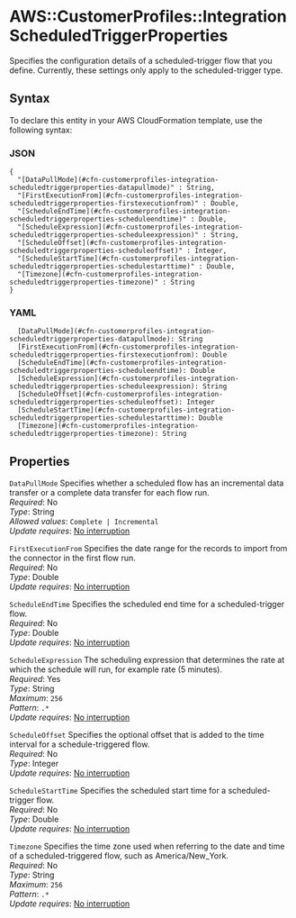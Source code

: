 # AWS::CustomerProfiles::Integration ScheduledTriggerProperties<a name="aws-properties-customerprofiles-integration-scheduledtriggerproperties"></a>

Specifies the configuration details of a scheduled\-trigger flow that you define\. Currently, these settings only apply to the scheduled\-trigger type\.

## Syntax<a name="aws-properties-customerprofiles-integration-scheduledtriggerproperties-syntax"></a>

To declare this entity in your AWS CloudFormation template, use the following syntax:

### JSON<a name="aws-properties-customerprofiles-integration-scheduledtriggerproperties-syntax.json"></a>

```
{
  "[DataPullMode](#cfn-customerprofiles-integration-scheduledtriggerproperties-datapullmode)" : String,
  "[FirstExecutionFrom](#cfn-customerprofiles-integration-scheduledtriggerproperties-firstexecutionfrom)" : Double,
  "[ScheduleEndTime](#cfn-customerprofiles-integration-scheduledtriggerproperties-scheduleendtime)" : Double,
  "[ScheduleExpression](#cfn-customerprofiles-integration-scheduledtriggerproperties-scheduleexpression)" : String,
  "[ScheduleOffset](#cfn-customerprofiles-integration-scheduledtriggerproperties-scheduleoffset)" : Integer,
  "[ScheduleStartTime](#cfn-customerprofiles-integration-scheduledtriggerproperties-schedulestarttime)" : Double,
  "[Timezone](#cfn-customerprofiles-integration-scheduledtriggerproperties-timezone)" : String
}
```

### YAML<a name="aws-properties-customerprofiles-integration-scheduledtriggerproperties-syntax.yaml"></a>

```
  [DataPullMode](#cfn-customerprofiles-integration-scheduledtriggerproperties-datapullmode): String
  [FirstExecutionFrom](#cfn-customerprofiles-integration-scheduledtriggerproperties-firstexecutionfrom): Double
  [ScheduleEndTime](#cfn-customerprofiles-integration-scheduledtriggerproperties-scheduleendtime): Double
  [ScheduleExpression](#cfn-customerprofiles-integration-scheduledtriggerproperties-scheduleexpression): String
  [ScheduleOffset](#cfn-customerprofiles-integration-scheduledtriggerproperties-scheduleoffset): Integer
  [ScheduleStartTime](#cfn-customerprofiles-integration-scheduledtriggerproperties-schedulestarttime): Double
  [Timezone](#cfn-customerprofiles-integration-scheduledtriggerproperties-timezone): String
```

## Properties<a name="aws-properties-customerprofiles-integration-scheduledtriggerproperties-properties"></a>

`DataPullMode`  <a name="cfn-customerprofiles-integration-scheduledtriggerproperties-datapullmode"></a>
Specifies whether a scheduled flow has an incremental data transfer or a complete data transfer for each flow run\.  
*Required*: No  
*Type*: String  
*Allowed values*: `Complete | Incremental`  
*Update requires*: [No interruption](https://docs.aws.amazon.com/AWSCloudFormation/latest/UserGuide/using-cfn-updating-stacks-update-behaviors.html#update-no-interrupt)

`FirstExecutionFrom`  <a name="cfn-customerprofiles-integration-scheduledtriggerproperties-firstexecutionfrom"></a>
Specifies the date range for the records to import from the connector in the first flow run\.  
*Required*: No  
*Type*: Double  
*Update requires*: [No interruption](https://docs.aws.amazon.com/AWSCloudFormation/latest/UserGuide/using-cfn-updating-stacks-update-behaviors.html#update-no-interrupt)

`ScheduleEndTime`  <a name="cfn-customerprofiles-integration-scheduledtriggerproperties-scheduleendtime"></a>
Specifies the scheduled end time for a scheduled\-trigger flow\.  
*Required*: No  
*Type*: Double  
*Update requires*: [No interruption](https://docs.aws.amazon.com/AWSCloudFormation/latest/UserGuide/using-cfn-updating-stacks-update-behaviors.html#update-no-interrupt)

`ScheduleExpression`  <a name="cfn-customerprofiles-integration-scheduledtriggerproperties-scheduleexpression"></a>
The scheduling expression that determines the rate at which the schedule will run, for example rate \(5 minutes\)\.  
*Required*: Yes  
*Type*: String  
*Maximum*: `256`  
*Pattern*: `.*`  
*Update requires*: [No interruption](https://docs.aws.amazon.com/AWSCloudFormation/latest/UserGuide/using-cfn-updating-stacks-update-behaviors.html#update-no-interrupt)

`ScheduleOffset`  <a name="cfn-customerprofiles-integration-scheduledtriggerproperties-scheduleoffset"></a>
Specifies the optional offset that is added to the time interval for a schedule\-triggered flow\.  
*Required*: No  
*Type*: Integer  
*Update requires*: [No interruption](https://docs.aws.amazon.com/AWSCloudFormation/latest/UserGuide/using-cfn-updating-stacks-update-behaviors.html#update-no-interrupt)

`ScheduleStartTime`  <a name="cfn-customerprofiles-integration-scheduledtriggerproperties-schedulestarttime"></a>
Specifies the scheduled start time for a scheduled\-trigger flow\.  
*Required*: No  
*Type*: Double  
*Update requires*: [No interruption](https://docs.aws.amazon.com/AWSCloudFormation/latest/UserGuide/using-cfn-updating-stacks-update-behaviors.html#update-no-interrupt)

`Timezone`  <a name="cfn-customerprofiles-integration-scheduledtriggerproperties-timezone"></a>
Specifies the time zone used when referring to the date and time of a scheduled\-triggered flow, such as America/New\_York\.  
*Required*: No  
*Type*: String  
*Maximum*: `256`  
*Pattern*: `.*`  
*Update requires*: [No interruption](https://docs.aws.amazon.com/AWSCloudFormation/latest/UserGuide/using-cfn-updating-stacks-update-behaviors.html#update-no-interrupt)
